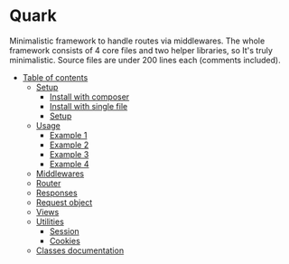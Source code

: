 # Quark
Minimalistic framework to handle routes via middlewares.
The whole framework consists of 4 core files and two helper libraries, so It's truly minimalistic.
Source files are under 200 lines each (comments included).

- [Table of contents](#quark)
  * [Setup](setup.md)
    * [Install with composer](setup.md#install-with-composer)
    * [Install with single file](setup.md#install-with-single-file)
    * [Setup](setup.md#setup)
  * [Usage](usage.md)
    + [Example 1](usage.md#example-1)
    + [Example 2](usage.md#example-2)
    + [Example 3](usage.md#example-3)
    + [Example 4](usage.md#example-4)
  * [Middlewares](middlewares.md)
  * [Router](router.md)
  * [Responses](responses.md)
  * [Request object](request.md)
  * [Views](views.md)
  * [Utilities](session.md)
    + [Session](session.md)
    + [Cookies](cookies.md)
  * [Classes documentation](documentation.md)